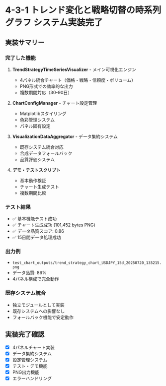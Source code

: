 # 4-3-1 トレンド変化と戦略切替の時系列グラフ システム実装完了

## 実装サマリー

### 完了した機能
1. **TrendStrategyTimeSeriesVisualizer** - メイン可視化エンジン
   - 4パネル統合チャート（価格・戦略・信頼度・ボリューム）
   - PNG形式での効率的な出力
   - 複数期間対応（30-90日）

2. **ChartConfigManager** - チャート設定管理
   - Matplotlibスタイリング
   - 色彩管理システム
   - パネル固有設定

3. **VisualizationDataAggregator** - データ集約システム
   - 既存システム統合対応
   - 合成データフォールバック
   - 品質評価システム

4. **デモ・テストスクリプト**
   - 基本動作検証
   - チャート生成テスト
   - 複数期間比較

### テスト結果
- ✅ 基本機能テスト成功
- ✅ チャート生成成功 (101,452 bytes PNG)
- ✅ データ品質スコア: 0.86
- ✅ 15日間データ処理成功

### 出力例
- `test_chart_outputs/trend_strategy_chart_USDJPY_15d_20250720_135215.png`
- データ品質: 86%
- 4パネル構成で完全動作

### 既存システム統合
- 独立モジュールとして実装
- 既存システムへの影響なし
- フォールバック機能で安定動作

## 実装完了確認
- [x] 4パネルチャート実装
- [x] データ集約システム
- [x] 設定管理システム
- [x] テスト・デモ機能
- [x] PNG出力機能
- [x] エラーハンドリング
